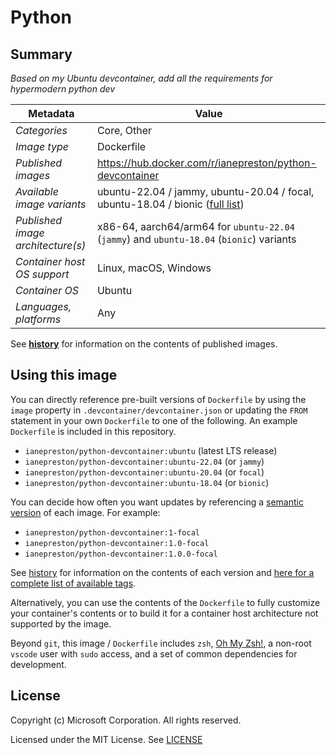 # Python

## Summary

*Based on my Ubuntu devcontainer, add all the requirements for hypermodern python dev*

| Metadata | Value |  
|----------|-------|
| *Categories* | Core, Other |
| *Image type* | Dockerfile |
| *Published images* | https://hub.docker.com/r/ianepreston/python-devcontainer|
| *Available image variants* | ubuntu-22.04 / jammy, ubuntu-20.04 / focal, ubuntu-18.04 / bionic ([full list](https://mcr.microsoft.com/v2/devcontainers/base/tags/list)) |
| *Published image architecture(s)* | x86-64, aarch64/arm64 for `ubuntu-22.04` (`jammy`) and `ubuntu-18.04` (`bionic`) variants  |
| *Container host OS support* | Linux, macOS, Windows |
| *Container OS* | Ubuntu |
| *Languages, platforms* | Any |

See **[history](history)** for information on the contents of published images.

## Using this image

You can directly reference pre-built versions of `Dockerfile` by using the `image` property in `.devcontainer/devcontainer.json` or updating the `FROM` statement in your own `Dockerfile` to one of the following. An example `Dockerfile` is included in this repository.

- `ianepreston/python-devcontainer:ubuntu` (latest LTS release)
- `ianepreston/python-devcontainer:ubuntu-22.04` (or `jammy`)
- `ianepreston/python-devcontainer:ubuntu-20.04` (or `focal`)
- `ianepreston/python-devcontainer:ubuntu-18.04` (or `bionic`)

You can decide how often you want updates by referencing a [semantic version](https://semver.org/) of each image. For example:

- `ianepreston/python-devcontainer:1-focal`
- `ianepreston/python-devcontainer:1.0-focal`
- `ianepreston/python-devcontainer:1.0.0-focal`

See [history](history) for information on the contents of each version and [here for a complete list of available tags](https://mcr.microsoft.com/v2/devcontainers/base/tags/list).

Alternatively, you can use the contents of the `Dockerfile` to fully customize your container's contents or to build it for a container host architecture not supported by the image.

Beyond `git`, this image / `Dockerfile` includes `zsh`, [Oh My Zsh!](https://ohmyz.sh/), a non-root `vscode` user with `sudo` access, and a set of common dependencies for development.

## License

Copyright (c) Microsoft Corporation. All rights reserved.

Licensed under the MIT License. See [LICENSE](https://github.com/devcontainers/images/blob/main/LICENSE)
